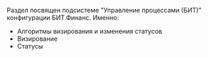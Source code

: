 Раздел посвящен подсистеме "Управление процессами (БИТ)" конфигурации БИТ.Финанс.
Именно:
- Алгоритмы визирования и изменения статусов
- Визирование
- Статусы